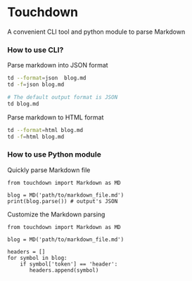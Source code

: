 # Touchdown

A convenient CLI tool and python module to parse Markdown

### How to use CLI?

Parse markdown into JSON format
```bash
td --format=json  blog.md
td -f=json blog.md

# The default output format is JSON
td blog.md 
```

Parse markdown to HTML format
```bash
td --format=html blog.md
td -f=html blog.md
```


### How to use Python module

Quickly parse Markdown file

```python3
from touchdown import Markdown as MD

blog = MD('path/to/markdown_file.md')
print(blog.parse()) # output's JSON 
```

Customize the Markdown parsing 
```python3
from touchdown import Markdown as MD

blog = MD('path/to/markdown_file.md')

headers = []
for symbol in blog:
    if symbol['token'] == 'header':
       headers.append(symbol)
```

